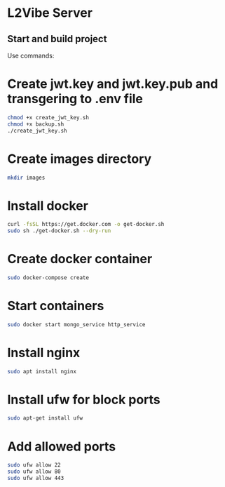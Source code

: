 # L2Vibe Server

## Start and build project
Use commands:

# Create jwt.key and jwt.key.pub and transgering to .env file
```bash
chmod +x create_jwt_key.sh
chmod +x backup.sh
./create_jwt_key.sh
```

# Create images directory
```bash
mkdir images
```

# Install docker
```bash
curl -fsSL https://get.docker.com -o get-docker.sh
sudo sh ./get-docker.sh --dry-run
```

# Create docker container
```bash
sudo docker-compose create
```

# Start containers
```bash
sudo docker start mongo_service http_service
```

# Install nginx
```bash
sudo apt install nginx
```

# Install ufw for block ports
```bash
sudo apt-get install ufw
```

# Add allowed ports 
```bash
sudo ufw allow 22
sudo ufw allow 80
sudo ufw allow 443
```